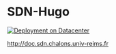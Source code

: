 # SDN-Hugo

[![Deployment on Datacenter](https://github.com/Alestrio/SDN-Hugo/actions/workflows/deploy_dc_chalons.yml/badge.svg)](https://github.com/Alestrio/SDN-Hugo/actions/workflows/deploy_dc_chalons.yml)

http://doc.sdn.chalons.univ-reims.fr
